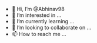- 👋 Hi, I’m @Abhinav98
- 👀 I’m interested in ...
- 🌱 I’m currently learning ...
- 💞️ I’m looking to collaborate on ...
- 📫 How to reach me ...

<!---
TechNiisan/TechNiisan is a ✨ special ✨ repository because its `README.md` (this file) appears on your GitHub profile.
You can click the Preview link to take a look at your changes.
--->
